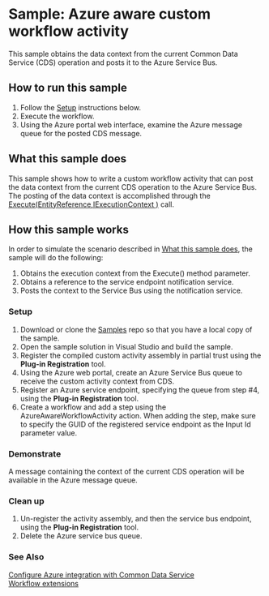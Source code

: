 # Sample: Azure aware custom workflow activity

This sample obtains the data context from the current Common Data Service (CDS) operation and posts it to the Azure Service Bus.

## How to run this sample

1. Follow the [Setup](#Setup) instructions below.
2. Execute the workflow.
3. Using the Azure portal web interface, examine the Azure message queue for the posted CDS message.

## What this sample does

This sample shows how to write a custom workflow activity that can post the data context from the current CDS operation to the Azure Service Bus. The posting of the data context is accomplished through the [Execute(EntityReference,IExecutionContext )](https://docs.microsoft.com/en-us/dotnet/api/microsoft.xrm.sdk.iserviceendpointnotificationservice.execute?view=dynamics-general-ce-9#Microsoft_Xrm_Sdk_IServiceEndpointNotificationService_Execute_Microsoft_Xrm_Sdk_EntityReference_Microsoft_Xrm_Sdk_IExecutionContext_) call.

## How this sample works

In order to simulate the scenario described in [What this sample does](#what-this-sample-does), the sample will do the following:

1. Obtains the execution context from the Execute() method parameter.
2. Obtains a reference to the service endpoint notification service.
3. Posts the context to the Service Bus using the notification service.

### Setup

1. Download or clone the [Samples](https://github.com/Microsoft/PowerApps-Samples) repo so that you have a local copy of the sample.
2. Open the sample solution in Visual Studio and build the sample.
3. Register the compiled custom activity assembly in partial trust using the **Plug-in Registration** tool.
4. Using the Azure web portal, create an Azure Service Bus queue to receive the custom activity context from CDS.
5. Register an Azure service endpoint, specifying the queue from step #4, using the **Plug-in Registration** tool.
6. Create a workflow and add a step using the AzureAwareWorkflowActivity action. When adding the step, make sure to specify the GUID of the registered service endpoint as the Input Id parameter value.

### Demonstrate

A message containing the context of the current CDS operation will be available in the Azure message queue. 

### Clean up

1. Un-register the activity assembly, and then the service bus endpoint, using the **Plug-in Registration** tool.
2. Delete the Azure service bus queue.

### See Also

[Configure Azure integration with Common Data Service](https://docs.microsoft.com/en-us/powerapps/developer/common-data-service/configure-azure-integration)  
[Workflow extensions](https://docs.microsoft.com/en-us/powerapps/developer/common-data-service/workflow/workflow-extensions)
